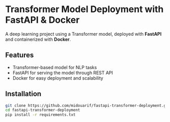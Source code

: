 # Transformer Model Deployment with FastAPI & Docker

A deep learning project using a Transformer model, deployed with **FastAPI** and containerized with **Docker**.  

## Features
- Transformer-based model for NLP tasks  
- FastAPI for serving the model through REST API  
- Docker for easy deployment and scalability  

## Installation
```bash
git clone https://github.com/midouarif/fastapi-transformer-deployment.git
cd fastapi-transformer-deployment
pip install -r requirements.txt
